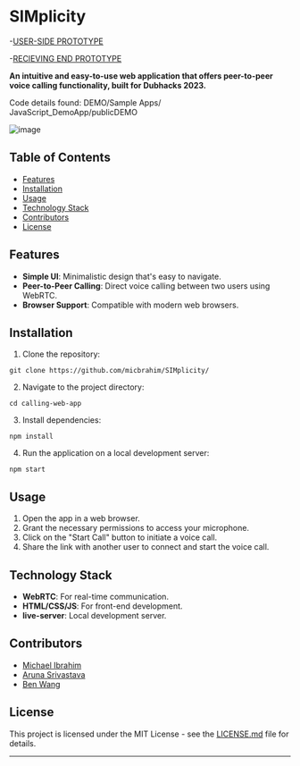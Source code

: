 # **SIMplicity**
-[USER-SIDE PROTOTYPE](https://www.figma.com/proto/cVcR6wBthTQO3cnI5ZLme9/Untitled?page-id=0%3A1&type=design&node-id=1-2&viewport=160%2C529%2C0.29&t=QlbCbNUPNDBPxhWB-1&scaling=scale-down&starting-point-node-id=1%3A2&mode=design)

-[RECIEVING END PROTOTYPE](https://www.figma.com/proto/cVcR6wBthTQO3cnI5ZLme9/Untitled?page-id=0%3A1&type=design&node-id=11-9911&viewport=160%2C529%2C0.29&t=QlbCbNUPNDBPxhWB-1&scaling=scale-down&starting-point-node-id=11%3A9911&show-proto-sidebar=1&mode=design)

**An intuitive and easy-to-use web application that offers peer-to-peer voice calling functionality, built for Dubhacks 2023.**

Code details found: DEMO/Sample Apps/ JavaScript_DemoApp/publicDEMO

![image](https://github.com/micbrahim/SIMplicity/assets/82174933/0b889e04-8e14-4aeb-8850-3f4e09e5240a)




## Table of Contents
- [Features](#features)
- [Installation](#installation)
- [Usage](#usage)
- [Technology Stack](#technology-stack)
- [Contributors](#contributors)
- [License](#license)

## Features
- **Simple UI**: Minimalistic design that's easy to navigate.
- **Peer-to-Peer Calling**: Direct voice calling between two users using WebRTC.
- **Browser Support**: Compatible with modern web browsers.

## Installation
1. Clone the repository:
```
git clone https://github.com/micbrahim/SIMplicity/
```

2. Navigate to the project directory:
```
cd calling-web-app
```

3. Install dependencies:
```
npm install
```

4. Run the application on a local development server:
```
npm start
```

## Usage
1. Open the app in a web browser.
2. Grant the necessary permissions to access your microphone.
3. Click on the "Start Call" button to initiate a voice call.
4. Share the link with another user to connect and start the voice call.

## Technology Stack
- **WebRTC**: For real-time communication.
- **HTML/CSS/JS**: For front-end development.
- **live-server**: Local development server.

## Contributors
- [Michael Ibrahim](https://github.com/micbrahim)
- [Aruna Srivastava](https://github.com/arunasrivastava)
- [Ben Wang](https://github.com/benwang33)

## License
This project is licensed under the MIT License - see the [LICENSE.md](LICENSE.md) file for details.

---

